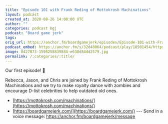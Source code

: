 ```yaml
---
title: "Episode 101 with Frank Reding of Mottokrosh Machinations"
layout: podcast
created_at: 2020-08-26 14:00:00 UTC
author: ""
categories: podcast bgj
podcast: "Board game jerk"
tags: 
orig_url: https://anchor.fm/boardgamejerk/episodes/Episode-101-with-Frank-Reding-of-Mottokrosh-Machinations-eij4ce
podcast_embed: https://anchor.fm/s/32d48064/podcast/play/18501454/https%3A%2F%2Fd3ctxlq1ktw2nl.cloudfront.net%2Fstaging%2F2020-7-24%2F101061363-44100-2-5b8817acf7566.m4a
image: 8427873-1598258839884-e638d84dd2579.jpg
permalink: /:categories/:title/
---
```

Our first episode! 🥳

Rebecca, Jason, and Chris are joined by Frank Reding of Mottokrosh Machinations and we try to make royalty dance with zombies and encourage D-list celebrities to help outdated old ones.

- [https://mottokrosh.com/machinations/](https://mottokrosh.com/machinations/)
- [https://boardgamejerk.com/](https://boardgamejerk.com/)
--- Send in a voice message: https://anchor.fm/boardgamejerk/message